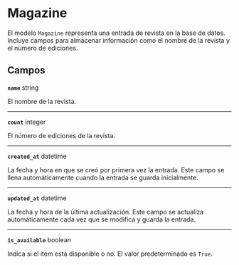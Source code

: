 # Magazine <Badge type="danger" text="model" />

El modelo `Magazine` representa una entrada de revista en la base de datos. Incluye campos para almacenar información como el nombre de la revista y el número de ediciones.

## Campos

**`name`** string

El nombre de la revista.

---

**`count`** integer

El número de ediciones de la revista.

---

**`created_at`** datetime

La fecha y hora en que se creó por primera vez la entrada. Este campo se llena automáticamente cuando la entrada se guarda inicialmente.

---

**`updated_at`** datetime

La fecha y hora de la última actualización. Este campo se actualiza automáticamente cada vez que se modifica y guarda la entrada.

---

**`is_available`** boolean

Indica si el ítem está disponible o no. El valor predeterminado es `True`.
